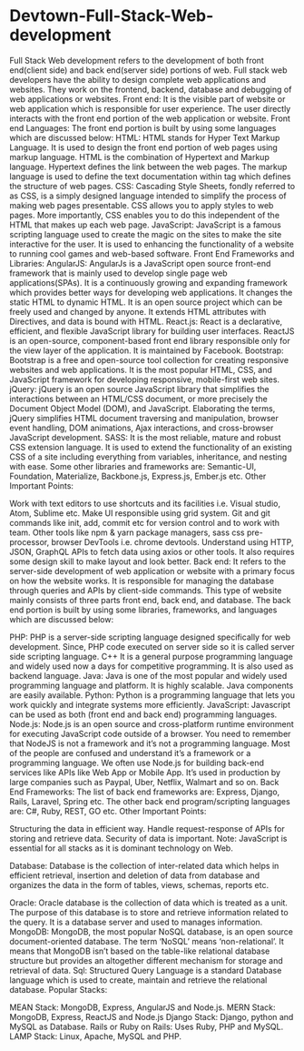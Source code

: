 # Devtown-Full-Stack-Web-development
Full Stack Web development refers to the development of both front end(client side) and back end(server side) portions of web.
Full stack web developers have the ability to design complete web applications and websites. They work on the frontend, backend, database and debugging of web applications or websites.
Front end:
It is the visible part of website or web application which is responsible for user experience. The user directly interacts with the front end portion of the web application or website.
Front end Languages:
The front end portion is built by using some languages which are discussed below:
HTML: HTML stands for Hyper Text Markup Language. It is used to design the front end portion of web pages using markup language. HTML is the combination of Hypertext and Markup language. Hypertext defines the link between the web pages. The markup language is used to define the text documentation within tag which defines the structure of web pages.
CSS: Cascading Style Sheets, fondly referred to as CSS, is a simply designed language intended to simplify the process of making web pages presentable. CSS allows you to apply styles to web pages. More importantly, CSS enables you to do this independent of the HTML that makes up each web page.
JavaScript: JavaScript is a famous scripting language used to create the magic on the sites to make the site interactive for the user. It is used to enhancing the functionality of a website to running cool games and web-based software.
Front End Frameworks and Libraries:
AngularJS: AngularJs is a JavaScript open source front-end framework that is mainly used to develop single page web applications(SPAs). It is a continuously growing and expanding framework which provides better ways for developing web applications. It changes the static HTML to dynamic HTML. It is an open source project which can be freely used and changed by anyone. It extends HTML attributes with Directives, and data is bound with HTML.
React.js: React is a declarative, efficient, and flexible JavaScript library for building user interfaces. ReactJS is an open-source, component-based front end library responsible only for the view layer of the application. It is maintained by Facebook.
Bootstrap: Bootstrap is a free and open-source tool collection for creating responsive websites and web applications. It is the most popular HTML, CSS, and JavaScript framework for developing responsive, mobile-first web sites.
jQuery: jQuery is an open source JavaScript library that simplifies the interactions between an HTML/CSS document, or more precisely the Document Object Model (DOM), and JavaScript. Elaborating the terms, jQuery simplifies HTML document traversing and manipulation, browser event handling, DOM animations, Ajax interactions, and cross-browser JavaScript development.
SASS: It is the most reliable, mature and robust CSS extension language. It is used to extend the functionality of an existing CSS of a site including everything from variables, inheritance, and nesting with ease.
Some other libraries and frameworks are: Semantic-UI, Foundation, Materialize, Backbone.js, Express.js, Ember.js etc.
Other Important Points:

Work with text editors to use shortcuts and its facilities i.e. Visual studio, Atom, Sublime etc.
Make UI responsible using grid system.
Git and git commands like init, add, commit etc for version control and to work with team.
Other tools like npm & yarn package managers, sass css pre-processor, browser DevTools i.e. chrome devtools.
Understand using HTTP, JSON, GraphQL APIs to fetch data using axios or other tools.
It also requires some design skill to make layout and look better.
Back end: It refers to the server-side development of web application or website with a primary focus on how the website works. It is responsible for managing the database through queries and APIs by client-side commands. This type of website mainly consists of three parts front end, back end, and database.
The back end portion is built by using some libraries, frameworks, and languages which are discussed below:

PHP: PHP is a server-side scripting language designed specifically for web development. Since, PHP code executed on server side so it is called server side scripting language.
C++ It is a general purpose programming language and widely used now a days for competitive programming. It is also used as backend language.
Java: Java is one of the most popular and widely used programming language and platform. It is highly scalable. Java components are easily available.
Python: Python is a programming language that lets you work quickly and integrate systems more efficiently.
JavaScript: Javascript can be used as both (front end and back end) programming languages.
Node.js: Node.js is an open source and cross-platform runtime environment for executing JavaScript code outside of a browser. You need to remember that NodeJS is not a framework and it’s not a programming language. Most of the people are confused and understand it’s a framework or a programming language. We often use Node.js for building back-end services like APIs like Web App or Mobile App. It’s used in production by large companies such as Paypal, Uber, Netflix, Walmart and so on.
Back End Frameworks: The list of back end frameworks are: Express, Django, Rails, Laravel, Spring etc.
The other back end program/scripting languages are: C#, Ruby, REST, GO etc.
Other Important Points:

Structuring the data in efficient way.
Handle request-response of APIs for storing and retrieve data.
Security of data is important.
Note: JavaScript is essential for all stacks as it is dominant technology on Web.

Database: Database is the collection of inter-related data which helps in efficient retrieval, insertion and deletion of data from database and organizes the data in the form of tables, views, schemas, reports etc.

Oracle: Oracle database is the collection of data which is treated as a unit. The purpose of this database is to store and retrieve information related to the query. It is a database server and used to manages information.
MongoDB: MongoDB, the most popular NoSQL database, is an open source document-oriented database. The term ‘NoSQL’ means ‘non-relational’. It means that MongoDB isn’t based on the table-like relational database structure but provides an altogether different mechanism for storage and retrieval of data.
Sql: Structured Query Language is a standard Database language which is used to create, maintain and retrieve the relational database.
Popular Stacks:

MEAN Stack: MongoDB, Express, AngularJS and Node.js.
MERN Stack: MongoDB, Express, ReactJS and Node.js
Django Stack: Django, python and MySQL as Database.
Rails or Ruby on Rails: Uses Ruby, PHP and MySQL.
LAMP Stack: Linux, Apache, MySQL and PHP.

